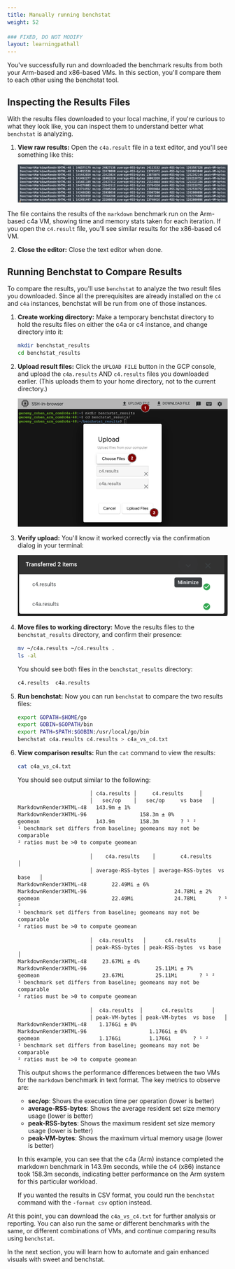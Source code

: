 ```yaml
---
title: Manually running benchstat
weight: 52

### FIXED, DO NOT MODIFY
layout: learningpathall
---
```


You've successfully run and downloaded the benchmark results from both your Arm-based and x86-based VMs. In this section, you'll compare them to each other using the benchstat tool.


## Inspecting the Results Files

With the results files downloaded to your local machine, if you're curious to what they look like, you can inspect them to understand better what `benchstat` is analyzing.

1. **View raw results:** Open the `c4a.result` file in a text editor, and you'll see something like this:

   ![](images/run_manually/11.png)

The file contains the results of the `markdown` benchmark run on the Arm-based c4a VM, showing time and memory stats taken for each iteration. If you open the `c4.result` file, you'll see similar results for the x86-based c4 VM.

2. **Close the editor:** Close the text editor when done.

## Running Benchstat to Compare Results

To compare the results, you'll use `benchstat` to analyze the two result files you downloaded. Since all the prerequisites are already installed on the `c4` and `c4a` instances, benchstat will be run from one of those instances.


1. **Create working directory:** Make a temporary benchstat directory to hold the results files on either the c4a or c4 instance, and change directory into it:

   ```bash
   mkdir benchstat_results
   cd benchstat_results
   ```

2. **Upload result files:** Click the `UPLOAD FILE` button in the GCP console, and upload the `c4a.results` AND `c4.results` files you downloaded earlier. (This uploads them to your home directory, not to the current directory.)

   ![](images/run_manually/16.png)

3. **Verify upload:** You'll know it worked correctly via the confirmation dialog in your terminal:

   ![](images/run_manually/17.png)

4. **Move files to working directory:** Move the results files to the `benchstat_results` directory, and confirm their presence:

   ```bash
   mv ~/c4a.results ~/c4.results .
   ls -al
   ```

   You should see both files in the `benchstat_results` directory:

   ```bash
   c4.results  c4a.results
   ```

5. **Run benchstat:** Now you can run `benchstat` to compare the two results files:

   ```bash
   export GOPATH=$HOME/go
   export GOBIN=$GOPATH/bin
   export PATH=$PATH:$GOBIN:/usr/local/go/bin
   benchstat c4a.results c4.results > c4a_vs_c4.txt
   ```

6. **View comparison results:** Run the `cat` command to view the results:

   ```bash
   cat c4a_vs_c4.txt
   ```

   You should see output similar to the following:

   ```output
                          │ c4a.results │     c4.results     │
                          │   sec/op    │   sec/op     vs base   │
   MarkdownRenderXHTML-48   143.9m ± 1%
   MarkdownRenderXHTML-96                 158.3m ± 0%
   geomean                  143.9m        158.3m       ? ¹ ²
   ¹ benchmark set differs from baseline; geomeans may not be comparable
   ² ratios must be >0 to compute geomean

                          │    c4a.results    │        c4.results        │
                          │ average-RSS-bytes │ average-RSS-bytes  vs base   │
   MarkdownRenderXHTML-48        22.49Mi ± 6%
   MarkdownRenderXHTML-96                            24.78Mi ± 2%
   geomean                       22.49Mi             24.78Mi       ? ¹ ²
   ¹ benchmark set differs from baseline; geomeans may not be comparable
   ² ratios must be >0 to compute geomean

                          │  c4a.results   │      c4.results       │
                          │ peak-RSS-bytes │ peak-RSS-bytes  vs base   │
   MarkdownRenderXHTML-48     23.67Mi ± 4%
   MarkdownRenderXHTML-96                      25.11Mi ± 7%
   geomean                    23.67Mi          25.11Mi       ? ¹ ²
   ¹ benchmark set differs from baseline; geomeans may not be comparable
   ² ratios must be >0 to compute geomean

                          │  c4a.results  │      c4.results      │
                          │ peak-VM-bytes │ peak-VM-bytes  vs base   │
   MarkdownRenderXHTML-48    1.176Gi ± 0%
   MarkdownRenderXHTML-96                    1.176Gi ± 0%
   geomean                   1.176Gi         1.176Gi       ? ¹ ²
   ¹ benchmark set differs from baseline; geomeans may not be comparable
   ² ratios must be >0 to compute geomean
   ```

   This output shows the performance differences between the two VMs for the `markdown` benchmark in text format. The key metrics to observe are:
   
   - **sec/op**: Shows the execution time per operation (lower is better)
   - **average-RSS-bytes**: Shows the average resident set size memory usage (lower is better)
   - **peak-RSS-bytes**: Shows the maximum resident set size memory usage (lower is better)
   - **peak-VM-bytes**: Shows the maximum virtual memory usage (lower is better)
   
   In this example, you can see that the c4a (Arm) instance completed the markdown benchmark in 143.9m seconds, while the c4 (x86) instance took 158.3m seconds, indicating better performance on the Arm system for this particular workload.
   
   If you wanted the results in CSV format, you could run the `benchstat` command with the `-format csv` option instead.

At this point, you can download the `c4a_vs_c4.txt` for further analysis or reporting. You can also run the same or different benchmarks with the same, or different combinations of VMs, and continue comparing results using `benchstat`.

In the next section, you will learn how to automate and gain enhanced visuals with sweet and benchstat.
